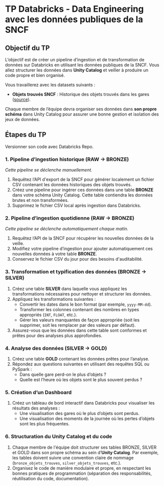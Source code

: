 # TP Databricks - Data Engineering avec les données publiques de la SNCF

## Objectif du TP

L’objectif est de créer un pipeline d’ingestion et de transformation de données
sur Databricks en utilisant les données publiques de la SNCF. Vous allez
structurer les données dans **Unity Catalog** et veiller à produire un code
propre et bien organisé.

Vous travaillerez avec les datasets suivants :

- **Objets trouvés SNCF** : Historique des objets trouvés dans les gares
  ([source](https://ressources.data.sncf.com/explore/dataset/objets-trouves-restitution/information/)).

Chaque membre de l’équipe devra organiser ses données dans **son propre schéma**
dans Unity Catalog pour assurer une bonne gestion et isolation des jeux de
données.

## Étapes du TP

Versionner son code avec Databricks Repo.

### 1. Pipeline d’ingestion historique (RAW -> BRONZE)

_Cette pipeline se déclenche manuellement._

1. Requêtez l’API d'export de la SNCF pour générer localement un fichier CSV
   contenant les données historiques des objets trouvés.
2. Créez une pipeline pour ingérer ces données dans une table **BRONZE** dans
   votre schéma Unity Catalog. Cette table contiendra les données brutes et non
   transformées.
3. Supprimez le fichier CSV local après ingestion dans Databricks.

### 2. Pipeline d’ingestion quotidienne (RAW -> BRONZE)

_Cette pipeline se déclenche automatiquement chaque matin._

1. Requêtez l’API de la SNCF pour récupérer les nouvelles données de la veille.
2. Modifiez votre pipeline d’ingestion pour ajouter automatiquement ces
   nouvelles données à votre table **BRONZE**.
3. Conservez le fichier CSV du jour pour des besoins d'auditabilité.

### 3. Transformation et typification des données (BRONZE -> SILVER)

1. Créez une table **SILVER** dans laquelle vous appliquez les transformations
   nécessaires pour nettoyer et structurer les données.
2. Appliquez les transformations suivantes :
   - Convertir les dates dans le bon format (par exemple, `yyyy-MM-dd`).
   - Transformer les colonnes contenant des nombres en types appropriés (`INT`,
     `FLOAT`, etc.).
   - Gérer les valeurs manquantes de façon appropriée (soit les supprimer, soit
     les remplacer par des valeurs par défaut).
3. Assurez-vous que les données dans cette table sont conformes et prêtes pour
   des analyses plus approfondies.

### 4. Analyse des données (SILVER -> GOLD)

1. Créez une table **GOLD** contenant les données prêtes pour l’analyse.
2. Répondez aux questions suivantes en utilisant des requêtes SQL ou PySpark :
   - Dans quelle gare perd-on le plus d’objets ?
   - Quelle est l’heure où les objets sont le plus souvent perdus ?

### 5. Création d’un Dashboard

1. Créez un tableau de bord interactif dans Databricks pour visualiser les
   résultats des analyses :
   - Une visualisation des gares où le plus d’objets sont perdus.
   - Une visualisation des moments de la journée où les pertes d’objets sont les
     plus fréquentes.

### 6. **Structuration du Unity Catalog et du code**

1. Chaque membre de l'équipe doit structurer ses tables BRONZE, SILVER et GOLD
   dans son propre schéma au sein d’**Unity Catalog**. Par exemple, les tables
   doivent suivre une convention claire de nommage (`bronze_objets_trouves`,
   `silver_objets_trouves`, etc.).
2. Organisez le code de manière modulaire et propre, en respectant les bonnes
   pratiques de programmation (séparation des responsabilités, réutilisation du
   code, documentation).
